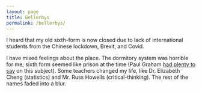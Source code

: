 ```yaml
---
layout: page
title: Bellerbys
permalink: /bellerbys/
---
```


I heard that my old sixth-form is now closed due to lack of international students from the Chinese lockdown, Brexit, and Covid.

I have mixed feelings about the place. The dormitory system was horrible for me; sixth form seemed like prison at the time (Paul Graham [had plenty to say](http://www.paulgraham.com/nerds.html) on this subject). Some teachers changed my life, like Dr. Elizabeth Cheng (statistics) and Mr. Russ Howells (critical-thinking). The rest of the names faded into a blur.